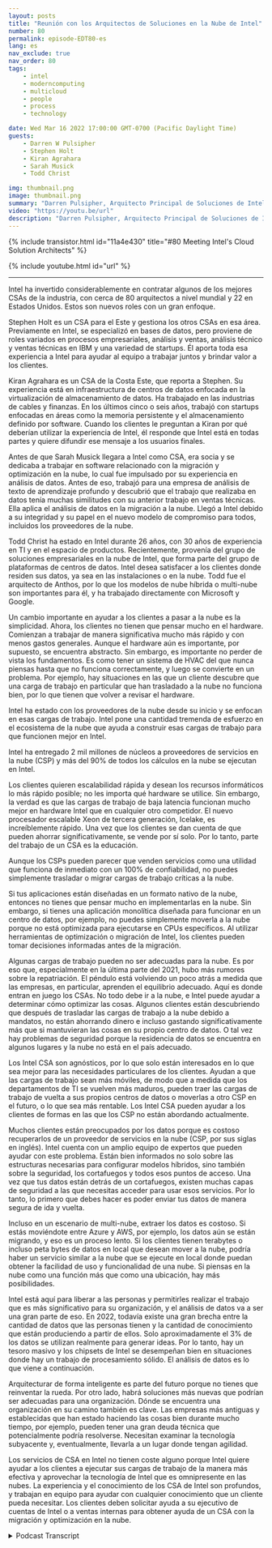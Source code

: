 ```yaml
---
layout: posts
title: "Reunión con los Arquitectos de Soluciones en la Nube de Intel"
number: 80
permalink: episode-EDT80-es
lang: es
nav_exclude: true
nav_order: 80
tags:
    - intel
    - moderncomputing
    - multicloud
    - people
    - process
    - technology

date: Wed Mar 16 2022 17:00:00 GMT-0700 (Pacific Daylight Time)
guests:
    - Darren W Pulsipher
    - Stephen Holt
    - Kiran Agrahara
    - Sarah Musick
    - Todd Christ

img: thumbnail.png
image: thumbnail.png
summary: "Darren Pulsipher, Arquitecto Principal de Soluciones de Intel, habla con los principales arquitectos de soluciones en la nube de Intel, Stephen Holt, Kiran Agrahara, Sarah Musick y Todd Christ, sobre cómo pueden ayudar a las organizaciones, sin costo alguno, a migrar a la nube y optimizar su carga de trabajo."
video: "https://youtu.be/url"
description: "Darren Pulsipher, Arquitecto Principal de Soluciones de Intel, habla con los principales arquitectos de soluciones en la nube de Intel, Stephen Holt, Kiran Agrahara, Sarah Musick y Todd Christ, sobre cómo pueden ayudar a las organizaciones, sin costo alguno, a migrar a la nube y optimizar su carga de trabajo."
---
```


<div>
{% include transistor.html id="11a4e430" title="#80 Meeting Intel's Cloud Solution Architects" %}

{% include youtube.html id="url" %}
</div>

---

Intel ha invertido considerablemente en contratar algunos de los mejores CSAs de la industria, con cerca de 80 arquitectos a nivel mundial y 22 en Estados Unidos. Estos son nuevos roles con un gran enfoque.

Stephen Holt es un CSA para el Este y gestiona los otros CSAs en esa área. Previamente en Intel, se especializó en bases de datos, pero proviene de roles variados en procesos empresariales, análisis y ventas, análisis técnico y ventas técnicas en IBM y una variedad de startups. Él aporta toda esa experiencia a Intel para ayudar al equipo a trabajar juntos y brindar valor a los clientes.

Kiran Agrahara es un CSA de la Costa Este, que reporta a Stephen. Su experiencia está en infraestructura de centros de datos enfocada en la virtualización de almacenamiento de datos. Ha trabajado en las industrias de cables y finanzas. En los últimos cinco o seis años, trabajó con startups enfocadas en áreas como la memoria persistente y el almacenamiento definido por software. Cuando los clientes le preguntan a Kiran por qué deberían utilizar la experiencia de Intel, él responde que Intel está en todas partes y quiere difundir ese mensaje a los usuarios finales.

Antes de que Sarah Musick llegara a Intel como CSA, era socia y se dedicaba a trabajar en software relacionado con la migración y optimización en la nube, lo cual fue impulsado por su experiencia en análisis de datos. Antes de eso, trabajó para una empresa de análisis de texto de aprendizaje profundo y descubrió que el trabajo que realizaba en datos tenía muchas similitudes con su anterior trabajo en ventas técnicas. Ella aplica el análisis de datos en la migración a la nube. Llegó a Intel debido a su integridad y su papel en el nuevo modelo de compromiso para todos, incluidos los proveedores de la nube.

Todd Christ ha estado en Intel durante 26 años, con 30 años de experiencia en TI y en el espacio de productos. Recientemente, provenía del grupo de soluciones empresariales en la nube de Intel, que forma parte del grupo de plataformas de centros de datos. Intel desea satisfacer a los clientes donde residen sus datos, ya sea en las instalaciones o en la nube. Todd fue el arquitecto de Anthos, por lo que los modelos de nube híbrida o multi-nube son importantes para él, y ha trabajado directamente con Microsoft y Google.

Un cambio importante en ayudar a los clientes a pasar a la nube es la simplicidad. Ahora, los clientes no tienen que pensar mucho en el hardware. Comienzan a trabajar de manera significativa mucho más rápido y con menos gastos generales. Aunque el hardware aún es importante, por supuesto, se encuentra abstracto. Sin embargo, es importante no perder de vista los fundamentos. Es como tener un sistema de HVAC del que nunca piensas hasta que no funciona correctamente, y luego se convierte en un problema. Por ejemplo, hay situaciones en las que un cliente descubre que una carga de trabajo en particular que han trasladado a la nube no funciona bien, por lo que tienen que volver a revisar el hardware.

Intel ha estado con los proveedores de la nube desde su inicio y se enfocan en esas cargas de trabajo. Intel pone una cantidad tremenda de esfuerzo en el ecosistema de la nube que ayuda a construir esas cargas de trabajo para que funcionen mejor en Intel.

Intel ha entregado 2 mil millones de núcleos a proveedores de servicios en la nube (CSP) y más del 90% de todos los cálculos en la nube se ejecutan en Intel.

Los clientes quieren escalabilidad rápida y desean los recursos informáticos lo más rápido posible; no les importa qué hardware se utilice. Sin embargo, la verdad es que las cargas de trabajo de baja latencia funcionan mucho mejor en hardware Intel que en cualquier otro competidor. El nuevo procesador escalable Xeon de tercera generación, Icelake, es increíblemente rápido. Una vez que los clientes se dan cuenta de que pueden ahorrar significativamente, se vende por sí solo. Por lo tanto, parte del trabajo de un CSA es la educación.

Aunque los CSPs pueden parecer que venden servicios como una utilidad que funciona de inmediato con un 100% de confiabilidad, no puedes simplemente trasladar o migrar cargas de trabajo críticas a la nube.

Si tus aplicaciones están diseñadas en un formato nativo de la nube, entonces no tienes que pensar mucho en implementarlas en la nube. Sin embargo, si tienes una aplicación monolítica diseñada para funcionar en un centro de datos, por ejemplo, no puedes simplemente moverla a la nube porque no está optimizada para ejecutarse en CPUs específicos. Al utilizar herramientas de optimización o migración de Intel, los clientes pueden tomar decisiones informadas antes de la migración.

Algunas cargas de trabajo pueden no ser adecuadas para la nube. Es por eso que, especialmente en la última parte del 2021, hubo más rumores sobre la repatriación. El péndulo está volviendo un poco atrás a medida que las empresas, en particular, aprenden el equilibrio adecuado. Aquí es donde entran en juego los CSAs. No todo debe ir a la nube, e Intel puede ayudar a determinar cómo optimizar las cosas. Algunos clientes están descubriendo que después de trasladar las cargas de trabajo a la nube debido a mandatos, no están ahorrando dinero e incluso gastando significativamente más que si mantuvieran las cosas en su propio centro de datos. O tal vez hay problemas de seguridad porque la residencia de datos se encuentra en algunos lugares y la nube no está en el país adecuado.

Los Intel CSA son agnósticos, por lo que solo están interesados en lo que sea mejor para las necesidades particulares de los clientes. Ayudan a que las cargas de trabajo sean más móviles, de modo que a medida que los departamentos de TI se vuelven más maduros, pueden traer las cargas de trabajo de vuelta a sus propios centros de datos o moverlas a otro CSP en el futuro, o lo que sea más rentable. Los Intel CSA pueden ayudar a los clientes de formas en las que los CSP no están abordando actualmente.

Muchos clientes están preocupados por los datos porque es costoso recuperarlos de un proveedor de servicios en la nube (CSP, por sus siglas en inglés). Intel cuenta con un amplio equipo de expertos que pueden ayudar con este problema. Están bien informados no solo sobre las estructuras necesarias para configurar modelos híbridos, sino también sobre la seguridad, los cortafuegos y todos esos puntos de acceso. Una vez que tus datos están detrás de un cortafuegos, existen muchas capas de seguridad a las que necesitas acceder para usar esos servicios. Por lo tanto, lo primero que debes hacer es poder enviar tus datos de manera segura de ida y vuelta.

Incluso en un escenario de multi-nube, extraer los datos es costoso. Si estás moviéndote entre Azure y AWS, por ejemplo, los datos aún se están migrando, y eso es un proceso lento. Si los clientes tienen terabytes o incluso peta bytes de datos en local que desean mover a la nube, podría haber un servicio similar a la nube que se ejecute en local donde puedan obtener la facilidad de uso y funcionalidad de una nube. Si piensas en la nube como una función más que como una ubicación, hay más posibilidades.

Intel está aquí para liberar a las personas y permitirles realizar el trabajo que es más significativo para su organización, y el análisis de datos va a ser una gran parte de eso. En 2022, todavía existe una gran brecha entre la cantidad de datos que las personas tienen y la cantidad de conocimiento que están produciendo a partir de ellos. Solo aproximadamente el 3% de los datos se utilizan realmente para generar ideas. Por lo tanto, hay un tesoro masivo y los chipsets de Intel se desempeñan bien en situaciones donde hay un trabajo de procesamiento sólido. El análisis de datos es lo que viene a continuación.

Arquitecturar de forma inteligente es parte del futuro porque no tienes que reinventar la rueda. Por otro lado, habrá soluciones más nuevas que podrían ser adecuadas para una organización. Dónde se encuentra una organización en su camino también es clave. Las empresas más antiguas y establecidas que han estado haciendo las cosas bien durante mucho tiempo, por ejemplo, pueden tener una gran deuda técnica que potencialmente podría resolverse. Necesitan examinar la tecnología subyacente y, eventualmente, llevarla a un lugar donde tengan agilidad.

Los servicios de CSA en Intel no tienen coste alguno porque Intel quiere ayudar a los clientes a ejecutar sus cargas de trabajo de la manera más efectiva y aprovechar la tecnología de Intel que es omnipresente en las nubes. La experiencia y el conocimiento de los CSA de Intel son profundos, y trabajan en equipo para ayudar con cualquier conocimiento que un cliente pueda necesitar. Los clientes deben solicitar ayuda a su ejecutivo de cuentas de Intel o a ventas internas para obtener ayuda de un CSA con la migración y optimización en la nube.



<details>
<summary> Podcast Transcript </summary>

<p></p>

</details>
